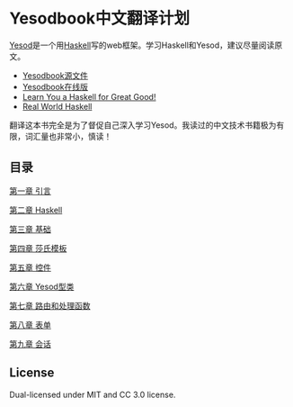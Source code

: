 # Yesodbook中文翻译计划

[Yesod]是一个用[Haskell]写的web框架。学习Haskell和Yesod，建议尽量阅读原文。

- [Yesodbook源文件]
- [Yesodbook在线版]
- [Learn You a Haskell for Great Good!]
- [Real World Haskell]

翻译这本书完全是为了督促自己深入学习Yesod。我读过的中文技术书籍极为有限，词汇量也非常小，慎读！

## 目录

[第一章 引言](https://github.com/rnons/yesodbook-zh/blob/master/chapters/introduction.asciidoc)

[第二章 Haskell](https://github.com/rnons/yesodbook-zh/blob/master/chapters/haskell.asciidoc)

[第三章 基础](https://github.com/rnons/yesodbook-zh/blob/master/chapters/basics.asciidoc)

[第四章 莎氏模板](https://github.com/rnons/yesodbook-zh/blob/master/chapters/shakespearean-templates.asciidoc)

[第五章 控件](https://github.com/rnons/yesodbook-zh/blob/master/chapters/widgets.asciidoc)

[第六章 Yesod型类](https://github.com/rnons/yesodbook-zh/blob/master/chapters/yesod-typeclass.asciidoc)

[第七章 路由和处理函数](https://github.com/rnons/yesodbook-zh/blob/master/chapters/routing-and-handlers.asciidoc)

[第八章 表单](https://github.com/rnons/yesodbook-zh/blob/master/chapters/forms.asciidoc)

[第九章 会话](https://github.com/rnons/yesodbook-zh/blob/master/chapters/sessions.asciidoc)

[Yesod]: http://www.yesodweb.com/
[Haskell]: http://www.haskell.org/
[Yesodbook源文件]: https://github.com/yesodweb/yesodweb.com-content/tree/master/book
[Yesodbook在线版]: http://www.yesodweb.com/book
[Learn You a Haskell for Great Good!]: http://learnyouahaskell.com/chapters
[Real World Haskell]: http://book.realworldhaskell.org/read/

## License

Dual-licensed under MIT and CC 3.0 license.
